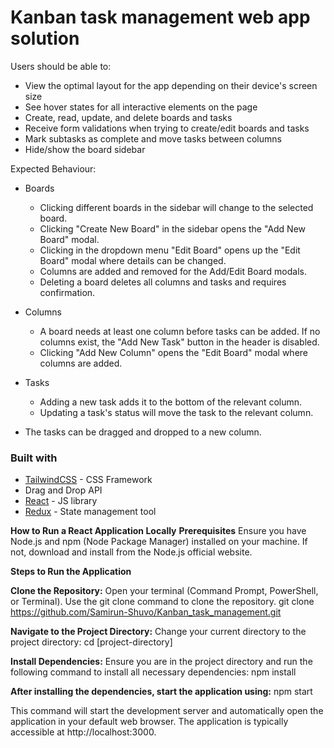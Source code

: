 # Kanban task management web app solution

Users should be able to:

- View the optimal layout for the app depending on their device's screen size
- See hover states for all interactive elements on the page
- Create, read, update, and delete boards and tasks
- Receive form validations when trying to create/edit boards and tasks
- Mark subtasks as complete and move tasks between columns
- Hide/show the board sidebar

Expected Behaviour:

- Boards
  - Clicking different boards in the sidebar will change to the selected board.
  - Clicking "Create New Board" in the sidebar opens the "Add New Board" modal.
  - Clicking in the dropdown menu "Edit Board" opens up the "Edit Board" modal where details can be changed.
  - Columns are added and removed for the Add/Edit Board modals.
  - Deleting a board deletes all columns and tasks and requires confirmation.
- Columns
  - A board needs at least one column before tasks can be added. If no columns exist, the "Add New Task" button in the header is disabled.
  - Clicking "Add New Column" opens the "Edit Board" modal where columns are added.
- Tasks
  - Adding a new task adds it to the bottom of the relevant column.
  - Updating a task's status will move the task to the relevant column.



- The tasks can be dragged and dropped to a new column.



### Built with

- [TailwindCSS](https://tailwindcss.com/) - CSS Framework
- Drag and Drop API
- [React](https://reactjs.org/) - JS library
- [Redux](https://redux.js.org/) - State management tool

**How to Run a React Application Locally**
**Prerequisites**
Ensure you have Node.js and npm (Node Package Manager) installed on your machine.
If not, download and install from the Node.js official website.

**Steps to Run the Application**

**Clone the Repository:**
Open your terminal (Command Prompt, PowerShell, or Terminal).
Use the git clone command to clone the repository.
git clone https://github.com/Samirun-Shuvo/Kanban_task_management.git

**Navigate to the Project Directory:**
Change your current directory to the project directory:
cd [project-directory]

**Install Dependencies:**
Ensure you are in the project directory and run the following command to install all necessary dependencies:
npm install

**After installing the dependencies, start the application using:**
npm start

This command will start the development server and automatically open the application in your default web browser. The application is typically accessible at http://localhost:3000.
